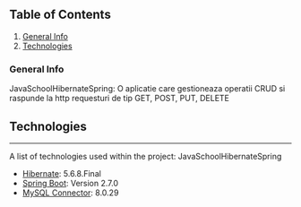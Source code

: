 ## Table of Contents
1. [General Info](#general-info)
2. [Technologies](#technologies)
### General Info

JavaSchoolHibernateSpring: O aplicatie care gestioneaza operatii CRUD si raspunde la http requesturi de tip GET, POST, PUT, DELETE
## Technologies
***
A list of technologies used within the project: JavaSchoolHibernateSpring
* [Hibernate](https://hibernate.org): 5.6.8.Final
* [Spring Boot](https://spring.io/projects/spring-boot): Version 2.7.0
* [MySQL Connector](https://www.mysql.com/products/connector/): 8.0.29
